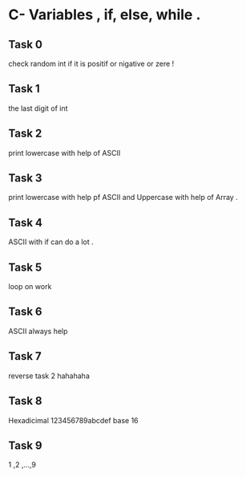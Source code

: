 # C- Variables , if, else, while .

## Task 0

   check random int if it is positif or nigative or zere !

## Task 1

   the last digit of int 

## Task 2

   print lowercase with help of ASCII

## Task 3

   print lowercase with help pf ASCII and Uppercase with help of Array .


## Task 4

   ASCII with if can do a lot .


## Task 5

   loop on work


## Task 6

   ASCII always help

## Task 7

   reverse task 2 hahahaha


## Task 8

  Hexadicimal 123456789abcdef base 16


## Task 9

   1 ,2 ,...,9 